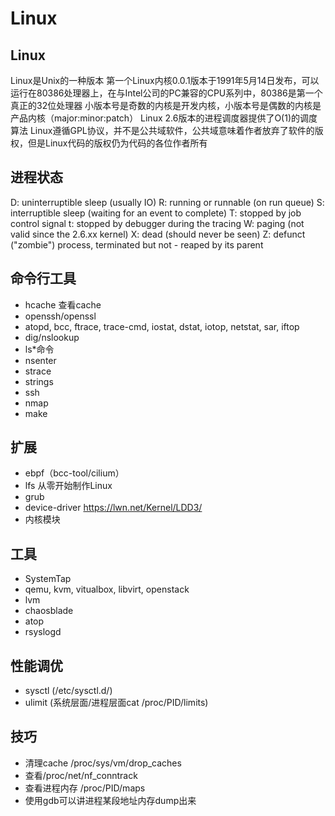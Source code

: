 # Linux

## Linux
Linux是Unix的一种版本
第一个Linux内核0.0.1版本于1991年5月14日发布，可以运行在80386处理器上，在与Intel公司的PC兼容的CPU系列中，80386是第一个真正的32位处理器
小版本号是奇数的内核是开发内核，小版本号是偶数的内核是产品内核（major:minor:patch）
Linux 2.6版本的进程调度器提供了O(1)的调度算法
Linux遵循GPL协议，并不是公共域软件，公共域意味着作者放弃了软件的版权，但是Linux代码的版权仍为代码的各位作者所有

## 进程状态
D: uninterruptible sleep (usually IO)
R: running or runnable (on run queue)
S: interruptible sleep (waiting for an event to complete)
T: stopped by job control signal
t: stopped by debugger during the tracing
W: paging (not valid since the 2.6.xx kernel)
X: dead (should never be seen)
Z: defunct ("zombie") process, terminated but not - reaped by its parent

## 命令行工具
- hcache 查看cache 
- openssh/openssl
- atopd, bcc, ftrace, trace-cmd, iostat, dstat, iotop, netstat, sar, iftop
- dig/nslookup
- ls*命令
- nsenter
- strace
- strings
- ssh
- nmap
- make

## 扩展
- ebpf（bcc-tool/cilium）
- lfs 从零开始制作Linux
- grub
- device-driver https://lwn.net/Kernel/LDD3/
- 内核模块

## 工具
- SystemTap
- qemu, kvm, vitualbox, libvirt, openstack
- lvm
- chaosblade
- atop
- rsyslogd

## 性能调优
- sysctl (/etc/sysctl.d/)
- ulimit (系统层面/进程层面cat /proc/PID/limits)

## 技巧
- 清理cache /proc/sys/vm/drop_caches
- 查看/proc/net/nf_conntrack
- 查看进程内存 /proc/PID/maps
- 使用gdb可以讲进程某段地址内存dump出来 
